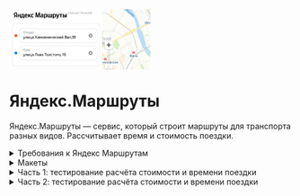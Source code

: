 <img src="https://github.com/DenisChervony/web-images/blob/main/Yandex_Marshrut.jpg" alt="Yandex Marshrut" align="center" style="width:50%; height:auto;">

# Яндекс.Маршруты

Яндекс.Маршруты — сервис, который строит маршруты для транспорта разных видов. Рассчитывает время и стоимость поездки.

<details>
   <summary>Требования к Яндекс Маршрутам</summary>
 
   [Требования к Яндекс Маршрутам](https://docs.google.com/document/d/1131FAZxtMiE7Xr-CrfIbXOpybaZDB0HZ/edit?usp=sharing&ouid=109826376981416116410&rtpof=true&sd=true)
 
 </details>

<details>
  <summary>Макеты</summary>
 
 [Макет в Figma](https://www.figma.com/design/42mNwme0cBfZwNZUIcN1mh/Яндекс.Маршруты?node-id=2-18586&p=f&t=j4aoS5rtNE3faSna-0)

</details>
<details>
   <summary>Часть 1: тестирование расчёта стоимости и времени поездки</summary>
 


 
 </details>
 
 <details>
   <summary>Часть 2: тестирование расчёта стоимости и времени поездки</summary>
 
Переходим ко второй задаче. Теперь тебе нужно протестировать логику расчёта стоимости и времени поездки на собственном автомобиле. Поехали!
Что нужно сделать
Яндекс Маршруты рассчитывают время и стоимость поездки, в том числе на своём автомобиле. В [требованиях](https://docs.google.com/document/d/1131FAZxtMiE7Xr-CrfIbXOpybaZDB0HZ/edit?usp=sharing&ouid=109826376981416116410&rtpof=true&sd=true) есть таблицы средней скорости автомобиля и расстояний между адресами, на основе которых должен производиться расчёт времени поездки. По стоимости указано, что за 1 км расход составляет 20 руб.

Необходимо проверить, что приложение верно рассчитывает время и стоимость поездки для собственного автомобиля.

`⚙ Время поездки рассчитывается по формуле t = S/V (где t - время поездки, S - расстояние, V - средняя скорость); 

Стоимость поездки рассчитывается по формуле: Р (итоговая) = S * P (где Р (итоговая) - стоимость поездки, S - расстояние, Р - стоимость 1 км.); 

**Важно!** Средняя скорость для расчета берется по времени начала поездки.`

В рамках задания нужно: Провести тест-анализ требований расчёта времени и стоимости маршрута на собственном автомобиле. Применить технику тест-дизайна «Классы эквивалентности» и создать набор тест-кейсов на проверку правильности расчета времени и стоимости поездки на собственном автомобиле. 💡 При составлении тест-кейсов использовать значения только из колонки «Тестовые данные внутри класса» Протестировать расчеты и завести баг-репорты
 
 </details>
